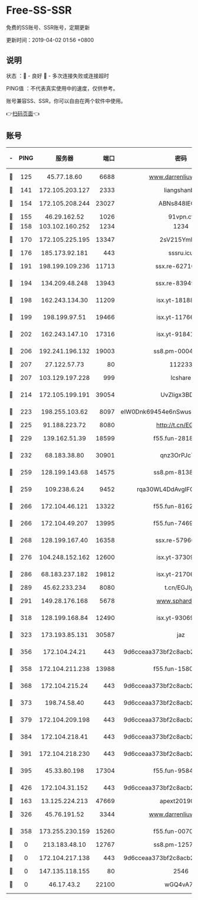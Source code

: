 # Free-SS-SSR

免费的SS账号、SSR账号，定期更新

更新时间：2019-04-02 01:56 +0800

## 说明

状态     ：🙂 - 良好 🙁 - 多次连接失败或连接超时

PING值   ：不代表真实使用中的速度，仅供参考。

账号兼容SS、SSR，你可以自由在两个软件中使用。

👉[扫码页面](https://liesauer.github.io/Free-SS-SSR/)👈

## 账号

|-|PING|服务器|端口|密码|加密方式|区域|
|:----:|:----:|:-----:|-----:|:----:|:----:|:----:|
|🙂|125|45.77.18.60|6688|www.darrenliuwei.com|aes-256-cfb|JP|
|🙂|141|172.105.203.127|2333|liangshanbo|chacha20|JP|
|🙂|154|172.105.208.244|23027|ABNs848IEOQh|aes-256-cfb|JP|
|🙂|155|46.29.162.52|1026|91vpn.cf|rc4-md5|RU|
|🙂|158|103.102.160.252|1234|1234|rc4-md5|JP|
|🙂|170|172.105.225.195|13347|2sV215YmlGvf|aes-256-cfb|JP|
|🙂|176|185.173.92.181|443|sssru.icu|rc4-md5|RU|
|🙂|191|198.199.109.236|11713|ssx.re-62710201|aes-256-cfb|US|
|🙂|194|134.209.48.248|13943|ssx.re-83949387|aes-256-cfb|US|
|🙂|198|162.243.134.30|11209|isx.yt-18188143|aes-256-cfb|US|
|🙂|199|198.199.97.51|19466|isx.yt-11766801|aes-256-cfb|US|
|🙂|202|162.243.147.10|17316|isx.yt-91841269|aes-256-cfb|US|
|🙂|206|192.241.196.132|19003|ss8.pm-00046267|aes-256-cfb|US|
|🙂|207|27.122.57.73|80|112233|chacha20|CN|
|🙂|207|103.129.197.228|999|lcshare|aes-256-cfb|CN|
|🙂|214|172.105.199.191|39054|UvZligx3BDaG|aes-256-cfb|JP|
|🙂|223|198.255.103.62|8097|eIW0Dnk69454e6nSwuspv9DmS201tQ0D|aes-256-cfb|US|
|🙂|225|91.188.223.72|8080|http://t.cn/EGJIyrl|rc4-md5|RU|
|🙂|229|139.162.51.39|18599|f55.fun-28185958|aes-256-cfb|SG|
|🙂|232|68.183.38.80|30901|qnz3OrPJc7Tk|aes-256-cfb|GB|
|🙂|259|128.199.143.68|14575|ss8.pm-81386371|aes-256-cfb|SG|
|🙂|259|109.238.6.24|9452|rqa30WL4DdAvgIFG6Fs3znzTa|aes-256-cfb|FR|
|🙂|266|172.104.46.121|13322|f55.fun-81625110|aes-256-cfb|SG|
|🙂|266|172.104.49.207|13995|f55.fun-74699479|aes-256-cfb|SG|
|🙂|268|128.199.167.40|16358|ssx.re-57966944|aes-256-cfb|SG|
|🙂|276|104.248.152.162|12600|isx.yt-37309873|aes-256-cfb|SG|
|🙂|286|68.183.237.182|19812|isx.yt-21706828|aes-256-cfb|SG|
|🙂|289|45.62.233.234|8080|t.cn/EGJIyrl|rc4-md5|CA|
|🙂|291|149.28.176.168|5678|www.sphard.com|aes-256-cfb|SG|
|🙂|318|128.199.168.84|12490|isx.yt-93069094|aes-256-cfb|SG|
|🙂|323|173.193.85.131|30587|jaz|aes-256-cfb|US|
|🙂|356|172.104.24.21|443|9d6cceaa373bf2c8acb22e60b6a58be6|aes-256-cfb|US|
|🙂|358|172.104.211.238|13988|f55.fun-15804066|aes-256-cfb|US|
|🙂|368|172.104.215.24|443|9d6cceaa373bf2c8acb22e60b6a58be6|aes-256-cfb|US|
|🙂|373|198.74.58.40|443|9d6cceaa373bf2c8acb22e60b6a58be6|aes-256-cfb|US|
|🙂|379|172.104.209.198|443|9d6cceaa373bf2c8acb22e60b6a58be6|aes-256-cfb|US|
|🙂|384|172.104.218.41|443|9d6cceaa373bf2c8acb22e60b6a58be6|aes-256-cfb|US|
|🙂|391|172.104.218.230|443|9d6cceaa373bf2c8acb22e60b6a58be6|aes-256-cfb|US|
|🙂|395|45.33.80.198|17304|f55.fun-95842337|aes-256-cfb|US|
|🙂|426|172.104.31.152|443|9d6cceaa373bf2c8acb22e60b6a58be6|aes-256-cfb|US|
|🙂|163|13.125.224.213|47669|apext2019001|chacha20|KR|
|🙁|326|45.76.191.52|3344|www.darrenliuwei.com|aes-256-cfb|AU|
|🙁|358|173.255.230.159|15260|f55.fun-00704819|aes-256-cfb|US|
|🙁|0|213.183.48.10|12767|ss8.pm-12571490|rc4-md5|RU|
|🙁|0|172.104.217.138|443|9d6cceaa373bf2c8acb22e60b6a58be6|aes-256-cfb|US|
|🙁|0|147.135.118.155|80|2546|chacha20|US|
|🙁|0|46.17.43.2|22100|wGQ4vA7D|aes-256-gcm|RU|
